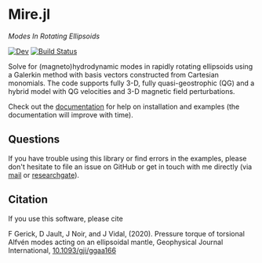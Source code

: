 # Mire.jl

*Modes In Rotating Ellipsoids*

[![Dev](https://img.shields.io/badge/docs-dev-blue.svg)](https://fgerick.github.io/Mire.jl/dev/)
[![Build Status](https://travis-ci.com/fgerick/Mire.jl.svg?token=NJNkFC9qALxxCxMBhjwi&branch=master)](https://travis-ci.com/fgerick/Mire.jl)

Solve for (magneto)hydrodynamic modes in rapidly rotating ellipsoids using a Galerkin method with basis vectors constructed from Cartesian monomials. The code supports fully 3-D, fully quasi-geostrophic (QG) and a hybrid model with QG velocities and 3-D magnetic field perturbations.

Check out the [documentation](https://fgerick.github.io/Mire.jl/dev/) for help on installation and examples (the documentation will improve with time).

## Questions

If you have trouble using this library or find errors in the examples, please don't hesitate to file an issue on GitHub or get in touch with me directly (via [mail](mailto:felix.gerick@univ-grenoble-alpes.fr) or [researchgate](https://www.researchgate.net/profile/Felix_Gerick)).

## Citation

If you use this software, please cite

F Gerick, D Jault, J Noir, and J Vidal, (2020). Pressure torque of torsional Alfvén modes acting on an ellipsoidal mantle, Geophysical Journal International, [10.1093/gji/ggaa166](https://doi.org/10.1093/gji/ggaa166)

